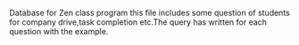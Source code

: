 Database for Zen class program this file includes some question of students for company drive,task completion etc.The query has written for each question with the example.

